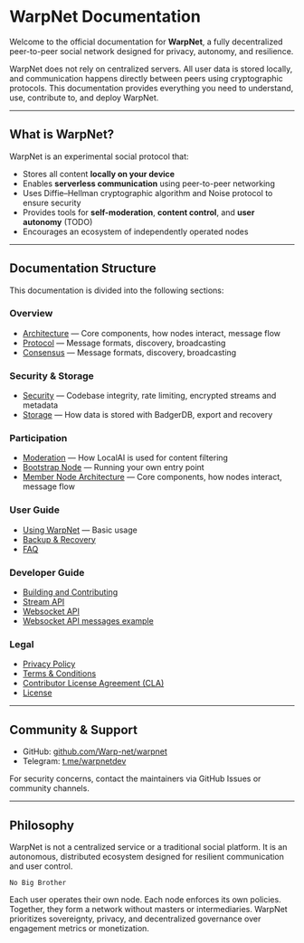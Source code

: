 # WarpNet Documentation

Welcome to the official documentation for **WarpNet**, a fully decentralized peer-to-peer social network designed for privacy, autonomy, and resilience.

WarpNet does not rely on centralized servers. All user data is stored locally, and communication happens directly between peers using cryptographic protocols. This documentation provides everything you need to understand, use, contribute to, and deploy WarpNet.

---

## What is WarpNet?

WarpNet is an experimental social protocol that:

- Stores all content **locally on your device**
- Enables **serverless communication** using peer-to-peer networking 
- Uses Diffie–Hellman cryptographic algorithm and Noise protocol to ensure security
- Provides tools for **self-moderation**, **content control**, and **user autonomy** (TODO)
- Encourages an ecosystem of independently operated nodes

---

## Documentation Structure

This documentation is divided into the following sections:

### Overview

- [Architecture](architecture.md) — Core components, how nodes interact, message flow
- [Protocol](protocol.md) — Message formats, discovery, broadcasting
- [Consensus](consensus/raft-tree.md) — Message formats, discovery, broadcasting

### Security & Storage

- [Security](security.md) — Codebase integrity, rate limiting, encrypted streams and metadata
- [Storage](storage.md) — How data is stored with BadgerDB, export and recovery

### Participation

- [Moderation](./moderation.md) — How LocalAI is used for content filtering
- [Bootstrap Node](bootstrap-node-architecture.md) — Running your own entry point
- [Member Node Architecture](member-node-achitecture.md) — Core components, how nodes interact, message flow

### User Guide

- [Using WarpNet](user-guide/index.md) — Basic usage
- [Backup & Recovery](user-guide/backup-and-restore.md)
- [FAQ](user-guide/FAQ.md)

### Developer Guide

- [Building and Contributing](developer-guide/index.md)
- [Stream API](developer-guide/stream-API.md)
- [Websocket API](developer-guide/WS-API.yml)
- [Websocket API messages example](developer-guide/WS-API-example.json)

### Legal

- [Privacy Policy](legal/PRIVACY-POLICY.md)
- [Terms & Conditions](legal/T&C.md)
- [Contributor License Agreement (CLA)](legal/CLA.md)
- [License](legal/LICENSE.md)

---

## Community & Support

- GitHub: [github.com/Warp-net/warpnet](https://github.com/Warp-net/warpnet)
- Telegram: [t.me/warpnetdev](https://t.me/warpnetdev)

For security concerns, contact the maintainers via GitHub Issues or community channels.

---

## Philosophy

WarpNet is not a centralized service or a traditional social platform. 
It is an autonomous, distributed ecosystem designed for resilient communication 
and user control.

    No Big Brother

Each user operates their own node. Each node enforces its own policies. 
Together, they form a network without masters or intermediaries.
WarpNet prioritizes sovereignty, privacy, and decentralized governance over 
engagement metrics or monetization.
